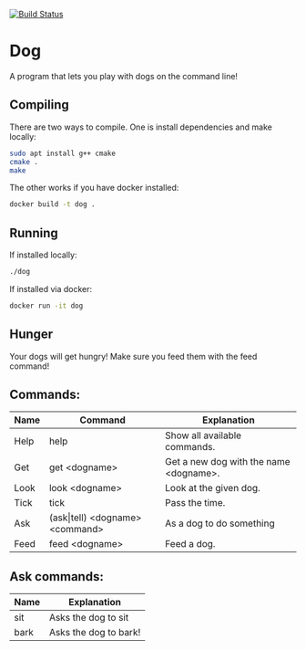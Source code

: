 [![Build Status](https://travis-ci.com/skyejonke/dog.svg?branch=master)](https://travis-ci.com/skyejonke/dog)
# Dog

A program that lets you play with dogs on the command line!

## Compiling

There are two ways to compile. One is install dependencies and make locally:

```bash
sudo apt install g++ cmake
cmake .
make
```

The other works if you have docker installed:

```bash
docker build -t dog .
```

## Running

If installed locally:

```bash
./dog
```

If installed via docker:

```bash
docker run -it dog
```

## Hunger

Your dogs will get hungry! Make sure you feed them with the feed
command!

## Commands:

|Name     |Command         |Explanation                             |
|---------|----------------|--------------------------------------- |
|Help     |help            |Show all available commands.            |
|Get      |get \<dogname\> |Get a new dog with the name \<dogname\>.|
|Look     |look \<dogname\>|Look at the given dog.                  |
|Tick     |tick            |Pass the time.                          |
|Ask      |(ask\|tell) \<dogname\>\<command\>|As a dog to do something      |
|Feed     |feed \<dogname\>|Feed a dog.|

## Ask commands:

|Name	|Explanation|
|-------|-----------|
|sit	|Asks the dog to sit|
|bark   |Asks the dog to bark!|

